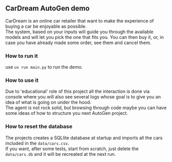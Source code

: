 ## CarDream AutoGen demo  

CarDream is an online car retailer that want to make the experience of buying a car be enjoyable as possible.  
The system, based on your inputs will guide you through the available models and will let you pick the one that fits you.
You can then buy it, or, in case you have already made some order, see them and cancel them.

### How to run it
use `uv run main.py` to run the demo.

### How to use it
Due to 'educational' role of this project all the interaction is done via console where you will also see several logs
whose goal is to give you an idea of what is going on under the hood.  
The agent is not rock solid, but browsing through code maybe you can have some ideas of how to structure you next AutoGen
project.

<add some interaction samples>


### How to reset the database
The projects creates a SQLlite database at startup and imports all the cars included in the `data/cars.csv`.  
If you want, after some tests, start from scratch, just delete the `data/cars.db` and it will be recreated at the next run.